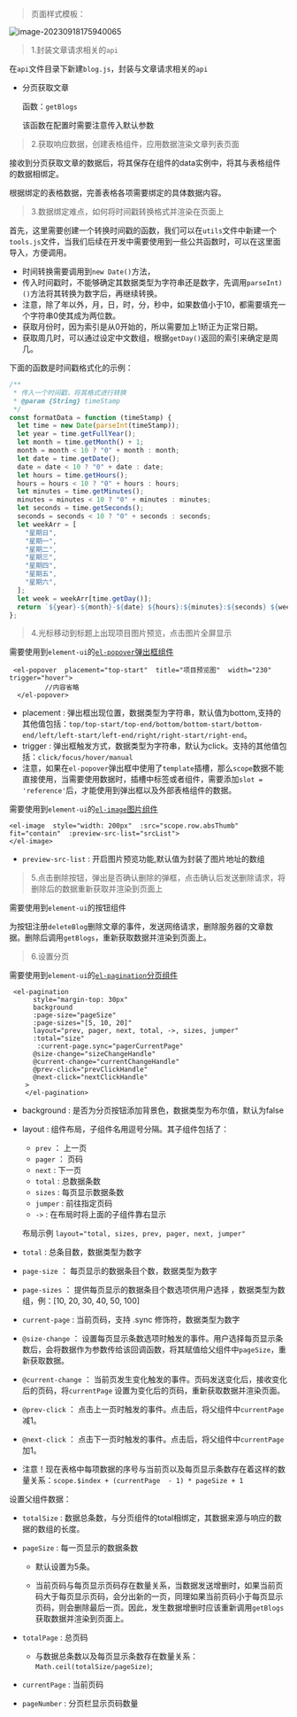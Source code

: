 > 页面样式模板：

![image-20230918175940065](https://mlbzdx.oss-cn-chengdu.aliyuncs.com/image-20230918175940065.png)

> 1.封装文章请求相关的`api`

在`api`文件目录下新建`blog.js`，封装与文章请求相关的`api`

* 分页获取文章

  函数：`getBlogs`

  该函数在配置时需要注意传入默认参数

> 2.获取响应数据，创建表格组件，应用数据渲染文章列表页面

接收到分页获取文章的数据后，将其保存在组件的data实例中，将其与表格组件的数据相绑定。

根据绑定的表格数据，完善表格各项需要绑定的具体数据内容。

> 3.数据绑定难点，如何将时间戳转换格式并渲染在页面上

首先，这里需要创建一个转换时间戳的函数，我们可以在`utils`文件中新建一个`tools.js`文件，当我们后续在开发中需要使用到一些公共函数时，可以在这里面导入，方便调用。

* 时间转换需要调用到`new Date()`方法，
* 传入时间戳时，不能够确定其数据类型为字符串还是数字，先调用`parseInt)()`方法将其转换为数字后，再继续转换。
* 注意，除了年以外，月，日，时，分，秒中，如果数值小于10，都需要填充一个字符串0使其成为两位数。
* 获取月份时，因为索引是从0开始的，所以需要加上1矫正为正常日期。
* 获取周几时，可以通过设定中文数组，根据`getDay()`返回的索引来确定是周几。

下面的函数是时间戳格式化的示例：

```javascript
/**
 * 传入一个时间戳，将其格式进行转换
 * @param {String} timeStamp
 */
const formatData = function (timeStamp) {
  let time = new Date(parseInt(timeStamp));
  let year = time.getFullYear();
  let month = time.getMonth() + 1;
  month = month < 10 ? "0" + month : month;
  let date = time.getDate();
  date = date < 10 ? "0" + date : date;
  let hours = time.getHours();
  hours = hours < 10 ? "0" + hours : hours;
  let minutes = time.getMinutes();
  minutes = minutes < 10 ? "0" + minutes : minutes;
  let seconds = time.getSeconds();
  seconds = seconds < 10 ? "0" + seconds : seconds;
  let weekArr = [
    "星期日",
    "星期一",
    "星期二",
    "星期三",
    "星期四",
    "星期五",
    "星期六",
  ];
  let week = weekArr[time.getDay()];
  return `${year}-${month}-${date} ${hours}:${minutes}:${seconds} ${week}`;
};
```

> 4.光标移动到标题上出现项目图片预览，点击图片全屏显示

需要使用到`element-ui`的[`el-popover`弹出框组件](https://element.eleme.cn/#/zh-CN/component/popover)

```vue
 <el-popover  placement="top-start"  title="项目预览图"  width="230"  trigger="hover">
         //内容省略
  </el-popover>
```

* placement : 弹出框出现位置，数据类型为字符串，默认值为bottom,支持的其他值包括：`top/top-start/top-end/bottom/bottom-start/bottom-end/left/left-start/left-end/right/right-start/right-end`。
* trigger : 弹出框触发方式，数据类型为字符串，默认为click。支持的其他值包括：`click/focus/hover/manual`
* 注意，如果在`el-popover`弹出框中使用了`template`插槽，那么`scope`数据不能直接使用，当需要使用数据时，插槽中标签或者组件，需要添加`slot = 'reference'`后，才能使用到弹出框以及外部表格组件的数据。

需要使用到`element-ui`的[`el-image`图片组件](https://element.eleme.cn/#/zh-CN/component/image)

```vue
<el-image  style="width: 200px"  :src="scope.row.absThumb"  fit="contain"  :preview-src-list="srcList">
</el-image>
```

* `preview-src-list` : 开启图片预览功能,默认值为封装了图片地址的数组

> 5.点击删除按钮，弹出是否确认删除的弹框，点击确认后发送删除请求，将删除后的数据重新获取并渲染到页面上

需要使用到`element-ui`的按钮组件

为按钮注册`deleteBlog`删除文章的事件，发送网络请求，删除服务器的文章数据。删除后调用`getBlogs`，重新获取数据并渲染到页面上。

> 6.设置分页

需要使用到`element-ui`的[`el-pagination`分页组件](https://element.eleme.cn/#/zh-CN/component/pagination)

```vue
 <el-pagination
      style="margin-top: 30px"
      background
      :page-size="pageSize"
      :page-sizes="[5, 10, 20]"
      layout="prev, pager, next, total, ->, sizes, jumper"
      :total="size"
       :current-page.sync="pagerCurrentPage"
      @size-change="sizeChangeHandle"
      @current-change="currentChangeHandle"
      @prev-click="prevClickHandle"
      @next-click="nextClickHandle"
    >
    </el-pagination>
```

* background : 是否为分页按钮添加背景色，数据类型为布尔值，默认为false

* layout : 组件布局，子组件名用逗号分隔。其子组件包括了：

  * `prev` ： 上一页
  * `pager` ： 页码
  * `next` : 下一页
  * `total` : 总数据条数
  * `sizes` : 每页显示数据条数
  * `jumper` : 前往指定页码
  * `->` : 在布局时将上面的子组件靠右显示

  布局示例 `layout="total, sizes, prev, pager, next, jumper"`

* `total` : 总条目数，数据类型为数字

* `page-size` ： 每页显示的数据条目个数，数据类型为数字

* `page-sizes` ： 提供每页显示的数据条目个数选项供用户选择 ，数据类型为数组，例：[10, 20, 30, 40, 50, 100]

* `current-page` : 当前页码，支持 .sync 修饰符，数据类型为数字

*  `@size-change` ： 设置每页显示条数选项时触发的事件。用户选择每页显示条数后，会将数据作为参数传给该回调函数，将其赋值给父组件中`pageSize`，重新获取数据。

*  `@current-change` ： 当前页发生变化触发的事件。页码发送变化后，接收变化后的页码，将`currentPage` 设置为变化后的页码，重新获取数据并渲染页面。

*  `@prev-click` ： 点击上一页时触发的事件。点击后，将父组件中`currentPage` 减1。

*  `@next-click` ： 点击下一页时触发的事件。点击后，将父组件中`currentPage` 加1。

* 注意！现在表格中每项数据的序号与当前页以及每页显示条数存在着这样的数量关系：`scope.$index + (currentPage  - 1) * pageSize + 1`

设置父组件数据：

* `totalSize` : 数据总条数，与分页组件的total相绑定，其数据来源与响应的数据的数组的长度。

* `pageSize` : 每一页显示的数据条数

  * 默认设置为5条。

  * 当前页码与每页显示页码存在数量关系，当数据发送增删时，如果当前页码大于每页显示页码，会分出新的一页，同理如果当前页码小于每页显示页码，则会删除最后一页。因此，发生数据增删时应该重新调用`getBlogs`获取数据并渲染到页面上。

* `totalPage` : 总页码

  * 与数据总条数以及每页显示条数存在数量关系：`Math.ceil(totalSize/pageSize)`;

* `currentPage` : 当前页码

* `pageNumber` : 分页栏显示页码数量

